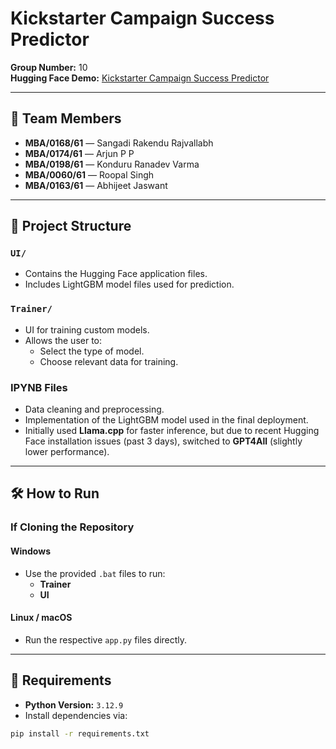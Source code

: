 # Kickstarter Campaign Success Predictor

**Group Number:** 10  
**Hugging Face Demo:** [Kickstarter Campaign Success Predictor](https://huggingface.co/spaces/Tachyon99/Kickstarter_Campaign_Success_Predictor)

---

## 👥 Team Members

- **MBA/0168/61** — Sangadi Rakendu Rajvallabh  
- **MBA/0174/61** — Arjun P P  
- **MBA/0198/61** — Konduru Ranadev Varma  
- **MBA/0060/61** — Roopal Singh  
- **MBA/0163/61** — Abhijeet Jaswant  

---

## 📂 Project Structure

### **`UI/`**
- Contains the Hugging Face application files.
- Includes LightGBM model files used for prediction.

### **`Trainer/`**
- UI for training custom models.
- Allows the user to:
  - Select the type of model.
  - Choose relevant data for training.

### **IPYNB Files**
- Data cleaning and preprocessing.
- Implementation of the LightGBM model used in the final deployment.
- Initially used **Llama.cpp** for faster inference, but due to recent Hugging Face installation issues (past 3 days), switched to **GPT4All** (slightly lower performance).

---

## 🛠️ How to Run

### **If Cloning the Repository**
#### **Windows**
- Use the provided `.bat` files to run:
  - **Trainer**
  - **UI**

#### **Linux / macOS**
- Run the respective `app.py` files directly.

---

## 📌 Requirements
- **Python Version:** `3.12.9`
- Install dependencies via:
```bash
pip install -r requirements.txt
